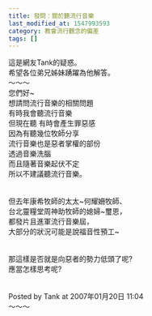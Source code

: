 ```yaml
---
title: 發問：關於聽流行音樂
last_modified_at: 1547993593
category: 教會流行觀念的偏差
tags: []
---
```


這是網友Tank的疑惑。<br>希望各位弟兄姊妹踴躍為他解答。<br><!--more-->～～～<br>您們好~<br>想請問流行音樂的相關問題<br>有時我會聽流行音樂<br>但現在聽 有時會產生罪惡感<br>因為有聽幾位牧師分享<br>流行音樂也是惡者掌權的部份<br>透過音樂洗腦<br>而且隨著音樂起伏不定<br>所以不建議聽流行音樂。<br><br><br>但去年康希牧師的太太~何耀姍牧師、<br>台北靈糧堂周神助牧師的媳婦~璽恩，<br>都發片且進軍流行音樂屆，<br>大部分的狀況可能是說福音性預工~<br><br><br>那這樣是否就是向惡者的勢力低頭了呢?<br>應當怎樣思考呢?<br><br><br>Posted by Tank at 2007年01月20日 11:04 <br>～～～<br>
